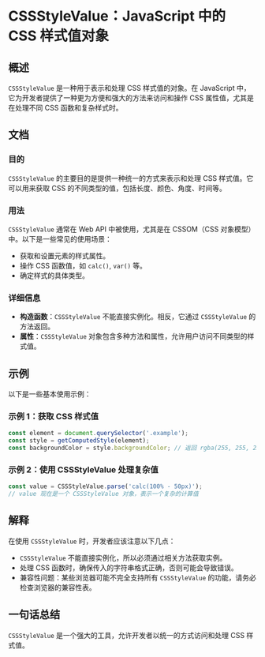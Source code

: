 <!--
Meta Description: # CSSStyleValue：JavaScript 中的 CSS 样式值对象 ## 概述 `CSSStyleValue` 是一种用于表示和处理 CSS 样式值的对象。在 JavaScript 中，它为开发者提供了一种更为方便和强大的方法来访问和操作 CSS 属性值，尤其是在处理不同 CSS 函数和...
Meta Keywords: cssstylevalue, css, javascript, const, 样式值
-->

# CSSStyleValue：JavaScript 中的 CSS 样式值对象

## 概述
`CSSStyleValue` 是一种用于表示和处理 CSS 样式值的对象。在 JavaScript 中，它为开发者提供了一种更为方便和强大的方法来访问和操作 CSS 属性值，尤其是在处理不同 CSS 函数和复杂样式时。

## 文档
### 目的
`CSSStyleValue` 的主要目的是提供一种统一的方式来表示和处理 CSS 样式值。它可以用来获取 CSS 的不同类型的值，包括长度、颜色、角度、时间等。

### 用法
`CSSStyleValue` 通常在 Web API 中被使用，尤其是在 CSSOM（CSS 对象模型）中。以下是一些常见的使用场景：
- 获取和设置元素的样式属性。
- 操作 CSS 函数值，如 `calc()`, `var()` 等。
- 确定样式的具体类型。

### 详细信息
- **构造函数**：`CSSStyleValue` 不能直接实例化。相反，它通过 `CSSStyleValue` 的方法返回。
- **属性**：`CSSStyleValue` 对象包含多种方法和属性，允许用户访问不同类型的样式值。

## 示例
以下是一些基本使用示例：

### 示例 1：获取 CSS 样式值
```javascript
const element = document.querySelector('.example');
const style = getComputedStyle(element);
const backgroundColor = style.backgroundColor; // 返回 rgba(255, 255, 255, 1)
```

### 示例 2：使用 CSSStyleValue 处理复杂值
```javascript
const value = CSSStyleValue.parse('calc(100% - 50px)');
// value 现在是一个 CSSStyleValue 对象，表示一个复杂的计算值
```

## 解释
在使用 `CSSStyleValue` 时，开发者应该注意以下几点：
- `CSSStyleValue` 不能直接实例化，所以必须通过相关方法获取实例。
- 处理 CSS 函数时，确保传入的字符串格式正确，否则可能会导致错误。
- 兼容性问题：某些浏览器可能不完全支持所有 `CSSStyleValue` 的功能，请务必检查浏览器的兼容性表。

## 一句话总结
`CSSStyleValue` 是一个强大的工具，允许开发者以统一的方式访问和处理 CSS 样式值。